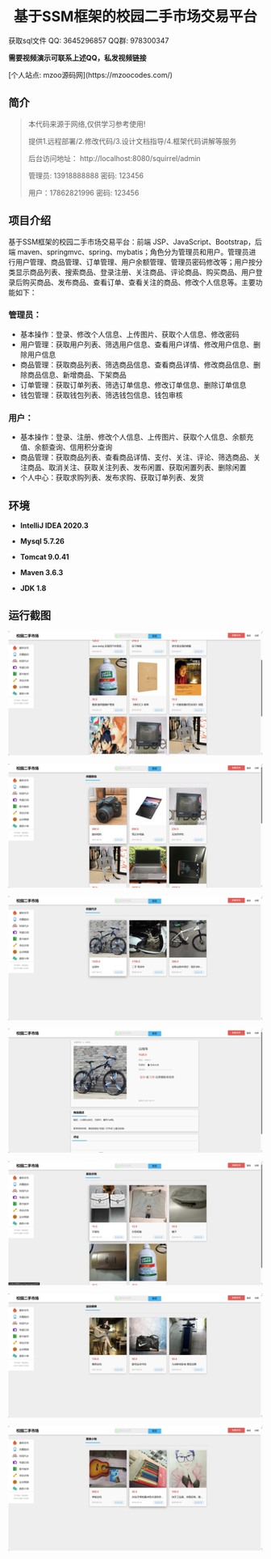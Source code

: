 <p><h1 align="center">基于SSM框架的校园二手市场交易平台</h1></p>

<p> 获取sql文件 QQ: 3645296857 QQ群: 978300347 </p>
<b> 需要视频演示可联系上述QQ，私发视频链接 </b>

<p> [个人站点: mzoo源码网](https://mzoocodes.com/)</p>

## 简介

> 本代码来源于网络,仅供学习参考使用!
>
> 提供1.远程部署/2.修改代码/3.设计文档指导/4.框架代码讲解等服务
>
> 后台访问地址： http://localhost:8080/squirrel/admin
>
> 管理员: 13918888888 密码: 123456
>
> 用户：17862821996 密码: 123456
>

## 项目介绍

基于SSM框架的校园二手市场交易平台：前端 JSP、JavaScript、Bootstrap，后端 maven、springmvc、spring、mybatis；角色分为管理员和用户。管理员进行用户管理、商品管理、订单管理、用户余额管理、管理员密码修改等；用户按分类显示商品列表、搜索商品、登录注册、关注商品、评论商品、购买商品、用户登录后购买商品、发布商品、查看订单、查看关注的商品、修改个人信息等。主要功能如下：

### 管理员：

- 基本操作：登录、修改个人信息、上传图片、获取个人信息、修改密码
- 用户管理：获取用户列表、筛选用户信息、查看用户详情、修改用户信息、删除用户信息
- 商品管理：获取商品列表、筛选商品信息、查看商品详情、修改商品信息、删除商品信息、新增商品、下架商品
- 订单管理：获取订单列表、筛选订单信息、修改订单信息、删除订单信息
- 钱包管理：获取钱包列表、筛选钱包信息、钱包审核

### 用户：

- 基本操作：登录、注册、修改个人信息、上传图片、获取个人信息、余额充值、余额查询、信用积分查询
- 商品管理：获取商品列表、查看商品详情、支付、关注、评论、筛选商品、关注商品、取消关注、获取关注列表、发布闲置、获取闲置列表、删除闲置
- 个人中心：获取求购列表、发布求购、获取订单列表、发货

## 环境

- <b>IntelliJ IDEA 2020.3</b>

- <b>Mysql 5.7.26</b>

- <b>Tomcat 9.0.41</b>

- <b>Maven 3.6.3</b>

- <b>JDK 1.8</b>

## 运行截图
![](screenshot/1.png)

![](screenshot/2.png)

![](screenshot/3.png)

![](screenshot/4.png)

![](screenshot/5.png)

![](screenshot/6.png)

![](screenshot/7.png)

